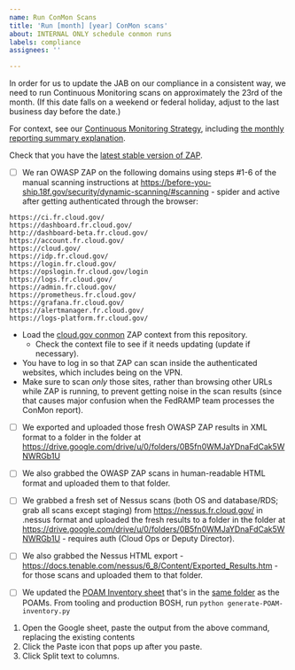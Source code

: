 ```yaml
---
name: Run ConMon Scans
title: 'Run [month] [year] ConMon scans'
about: INTERNAL ONLY schedule conmon runs
labels: compliance
assignees: ''

---
```


In order for us to update the JAB on our compliance in a consistent way, we need to run Continuous Monitoring scans on approximately the 23rd of the month. (If this date falls on a weekend or federal holiday, adjust to the last business day before the date.)

For context, see our [Continuous Monitoring Strategy](https://cloud.gov/docs/ops/continuous-monitoring/), including [the monthly reporting summary explanation](https://cloud.gov/docs/ops/continuous-monitoring/#monthly-reporting-summary). 

Check that you have the [latest stable version of ZAP](https://github.com/zaproxy/zaproxy/wiki/Downloads).

- [ ] We ran OWASP ZAP on the following domains using steps #1-6 of the manual scanning instructions at https://before-you-ship.18f.gov/security/dynamic-scanning/#scanning - spider and active after getting authenticated through the browser:
```
https://ci.fr.cloud.gov/
https://dashboard.fr.cloud.gov/
http://dashboard-beta.fr.cloud.gov/
https://account.fr.cloud.gov/
https://cloud.gov/
https://idp.fr.cloud.gov/
https://login.fr.cloud.gov/
https://opslogin.fr.cloud.gov/login
https://logs.fr.cloud.gov/
https://admin.fr.cloud.gov/
https://prometheus.fr.cloud.gov/ 
https://grafana.fr.cloud.gov/
https://alertmanager.fr.cloud.gov/
https://logs-platform.fr.cloud.gov/
```
  - Load the [cloud.gov conmon](https://raw.githubusercontent.com/18F/cg-product/master/cloud.gov-conmon.context) ZAP context from this repository.
    - Check the context file to see if it needs updating (update if necessary).
  - You have to log in so that ZAP can scan inside the authenticated websites, which includes being on the VPN.
  - Make sure to scan _only_ those sites, rather than browsing other URLs while ZAP is running, to prevent getting noise in the scan results (since that causes major confusion when the FedRAMP team processes the ConMon report).

- [ ] We exported and uploaded those fresh OWASP ZAP results in XML format to a folder in the folder at https://drive.google.com/drive/u/0/folders/0B5fn0WMJaYDnaFdCak5WNWRGb1U
- [ ] We also grabbed the OWASP ZAP scans in human-readable HTML format and uploaded them to that folder.
- [ ] We grabbed a fresh set of Nessus scans (both OS and database/RDS; grab all scans except staging) from https://nessus.fr.cloud.gov/ in .nessus format and uploaded the fresh results to a folder in the folder at https://drive.google.com/drive/u/0/folders/0B5fn0WMJaYDnaFdCak5WNWRGb1U - requires auth (Cloud Ops or Deputy Director).
- [ ] We also grabbed the Nessus HTML export - https://docs.tenable.com/nessus/6_8/Content/Exported_Results.htm - for those scans and uploaded them to that folder.
- [ ] We updated the [POAM Inventory sheet](https://docs.google.com/spreadsheets/d/1_9Neq8fGO4NdQhsqLXDn445g3GUa1k_FZUrUXc7hulY/edit#gid=1371600163) that's in the [same folder](https://drive.google.com/drive/folders/0BynIxtx-CfkdcjVfTlkxZ3FQWjg) as the POAMs. From tooling and production BOSH, run `python generate-POAM-inventory.py`


1. Open the Google sheet, paste the output from the above command, replacing the existing contents
1. Click the Paste icon that pops up after you paste.
1. Click Split text to columns.

